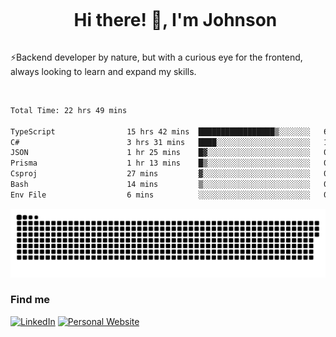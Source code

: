 <div id="user-content-toc">
  <ul align="center">
    <summary><h1 style="display: inline-block">Hi there! 👋, I'm Johnson</h1></summary>
  </ul>
</div>

⚡Backend developer by nature, but with a curious eye for the frontend, always looking to learn and expand my skills.

<br>


<!--START_SECTION:waka-->

```txt
Total Time: 22 hrs 49 mins

TypeScript                15 hrs 42 mins  █████████████████▒░░░░░░░   68.78 %
C#                        3 hrs 31 mins   ████░░░░░░░░░░░░░░░░░░░░░   15.41 %
JSON                      1 hr 25 mins    █▓░░░░░░░░░░░░░░░░░░░░░░░   06.27 %
Prisma                    1 hr 13 mins    █▒░░░░░░░░░░░░░░░░░░░░░░░   05.40 %
Csproj                    27 mins         ▓░░░░░░░░░░░░░░░░░░░░░░░░   02.01 %
Bash                      14 mins         ▒░░░░░░░░░░░░░░░░░░░░░░░░   01.07 %
Env File                  6 mins          ░░░░░░░░░░░░░░░░░░░░░░░░░   00.49 %
```

<!--END_SECTION:waka-->

<picture>
  <source  srcset="https://github.com/joshwambere/joshwambere/blob/output/github-contribution-grid-snake-dark.svg?palette=github-dark">
  <source  srcset="https://github.com/joshwambere/joshwambere/blob/output/github-contribution-grid-snake.svg">
  <img alt="github contribution grid snake animation" src="https://github.com/joshwambere/joshwambere/blob/output/github-contribution-grid-snake.svg">
</picture>

### Find me
<a href="https://www.linkedin.com/in/dusabe-johnson" target="_blank"><img src="https://img.shields.io/badge/LinkedIn-%230077B5.svg?&style=flat&logo=linkedin&logoColor=white" alt="LinkedIn"></a>
‎‎ [![Personal Website](https://img.shields.io/badge/visit-Johnsonis.me-blue)](https://johnsonis.me/)
